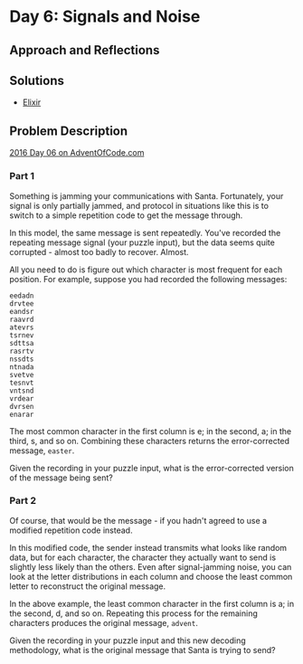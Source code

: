 # Day 6: Signals and Noise

## Approach and Reflections

## Solutions

- [Elixir](../elixir2016/lib/day06.ex)

## Problem Description

[2016 Day 06 on AdventOfCode.com](https://adventofcode.com/2016/day/6)

### Part 1

Something is jamming your communications with Santa. Fortunately, your signal
is only partially jammed, and protocol in situations like this is to switch to
a simple repetition code to get the message through.

In this model, the same message is sent repeatedly. You've recorded the
repeating message signal (your puzzle input), but the data seems quite
corrupted - almost too badly to recover. Almost.

All you need to do is figure out which character is most frequent for each
position. For example, suppose you had recorded the following messages:

```
eedadn
drvtee
eandsr
raavrd
atevrs
tsrnev
sdttsa
rasrtv
nssdts
ntnada
svetve
tesnvt
vntsnd
vrdear
dvrsen
enarar
```

The most common character in the first column is e; in the second, a; in the
third, s, and so on. Combining these characters returns the error-corrected
message, `easter`.

Given the recording in your puzzle input, what is the error-corrected version
of the message being sent?

### Part 2

Of course, that would be the message - if you hadn't agreed to use a modified
repetition code instead.

In this modified code, the sender instead transmits what looks like random
data, but for each character, the character they actually want to send is
slightly less likely than the others. Even after signal-jamming noise, you can
look at the letter distributions in each column and choose the least common
letter to reconstruct the original message.

In the above example, the least common character in the first column is a; in
the second, d, and so on. Repeating this process for the remaining characters
produces the original message, `advent`.

Given the recording in your puzzle input and this new decoding methodology,
what is the original message that Santa is trying to send?
